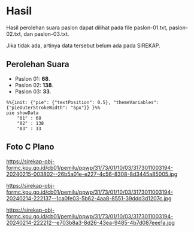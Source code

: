 # Hasil

Hasil perolehan suara paslon dapat dilihat pada file paslon-01.txt, paslon-02.txt, dan paslon-03.txt.

Jika tidak ada, artinya data tersebut belum ada pada SIREKAP.

## Perolehan Suara

 * Paslon 01: **68**.
 * Paslon 02: **138**.
 * Paslon 03: **33**.

```mermaid
%%{init: {"pie": {"textPosition": 0.5}, "themeVariables": {"pieOuterStrokeWidth": "5px"}} }%%
pie showData
    "01" : 68
    "02" : 138
    "03" : 33
```
## Foto C Plano

https://sirekap-obj-formc.kpu.go.id/cb01/pemilu/ppwp/31/73/01/10/03/3173011003194-20240215-003802--26b5a01e-e227-4c56-8308-8d3445a85005.jpg

https://sirekap-obj-formc.kpu.go.id/cb01/pemilu/ppwp/31/73/01/10/03/3173011003194-20240214-222137--1ca0fe03-5b62-4aa8-8551-39ddd3d1207c.jpg

https://sirekap-obj-formc.kpu.go.id/cb01/pemilu/ppwp/31/73/01/10/03/3173011003194-20240214-222212--e703b8a3-8d26-43ea-9485-4b7d087eee1a.jpg
